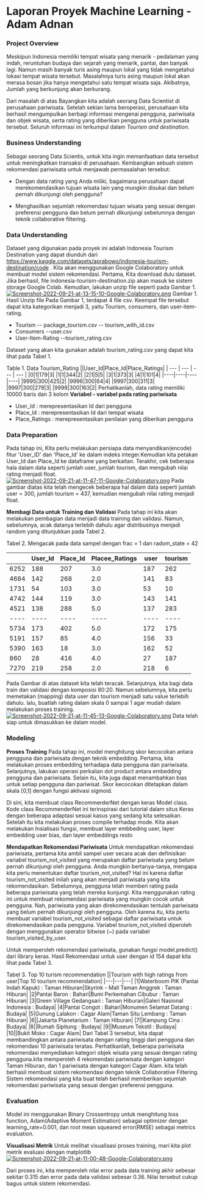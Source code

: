 # Laporan Proyek Machine Learning - Adam Adnan

### Project Overview
Meskipun Indonesia memiliki tempat wisata yang menarik - pedalaman yang indah, reruntuhan budaya dan sejarah yang menarik, pantai, dan banyak lagi. Namun masih banyak turis asing maupun lokal yang tidak mengetahui lokasi tempat wisata tersebut.
Masalahnya turis asing maupun lokal akan merasa bosan jika hanya mengetahui satu tempat wisata saja. Akibatnya, Jumlah yang berkunjung akan berkurang.

Dari masalah di atas Bayangkan kita adalah seorang Data Scientist di perusahaan pariwisata. Setelah sekian lama beroperasi, perusahaan kita berhasil mengumpulkan berbagi informasi mengenai pengguna, pariwisata dan objek wisata, serta rating yang diberikan pengguna untuk pariwisata tersebut. Seluruh informasi ini terkumpul dalam _Tourism and destination._
### Business Understanding
Sebagai seorang Data Scientis, untuk kita ingin memanfaatkan data tersebut untuk meningkatkan transaksi di perusahaan. Kembangkan sebuah sistem rekomendasi pariwisata untuk menjawab permasalahan tersebut:
- Dengan data rating yang Anda miliki, bagaimana perusahaan dapat merekomendasikan tujuan wisata lain yang mungkin disukai dan belum pernah dikunjungi oleh pengguna? 

- Menghasilkan sejumlah rekomendasi tujuan wisata yang sesuai dengan preferensi pengguna dan belum pernah dikunjungi sebelumnya dengan teknik collaborative filtering.

### Data Understanding 
Dataset yang digunakan pada proyek ini adalah Indonesia Tourism Destination yang dapat diunduh dari https://www.kaggle.com/datasets/aprabowo/indonesia-tourism-destination/code . Kita akan menggunakan Google Colaboratory untuk membuat model sistem rekomendasi.
Pertama, Kita download dulu dataset. Jika berhasil, file indonesia-tourism-destination.zip akan masuk ke sistem storage Google Colab. Kemudian, lakukan unzip file seperti pada Gambar 1.
[![Screenshot-2022-09-21-at-13-15-10-Google-Colaboratory.png](https://i.postimg.cc/d1CgPpxf/Screenshot-2022-09-21-at-13-15-10-Google-Colaboratory.png)](https://postimg.cc/1n9vDCP0)
Gambar 1. Hasil Unzip file
Pada Gambar 1, terdapat 4 file csv.
Keempat file tersebut dapat kita kategorikan menjadi 3, yaitu Tourism, consumers, dan user-item-rating.
- Tourism 
-- package_tourism.csv
-- tourism_with_id.csv
- Consumers
--user.csv
- User-Item-Rating
--tourism_rating.csv

Dataset yang akan kita gunakan adalah tourism_rating.csv yang dapat kita lihat pada Tabel 1.

Table 1. Data Tourism_Rating 
||User_Id|Place_Id|Place_Ratings|
| --- | --- | --- | --- |
|0|1|179|3|
|1|1|344|2|
|2|1|5|5|
|3|1|373|3|
|4|1|101|4|
|----|----|----|----|
|9995|300|425|2|
|9996|300|64|4|
|9997|300|311|3|
|9997|300|279|3|
|9999|300|163|2|
Perhatikanlah, data rating memiliki 10000 baris dan 3 kolom
**Variabel - variabel pada rating pariwisata**
- User_Id : merepresentasikan Id dari pengguna
- Place_Id : merepresentasikan Id dari tempat wisata
- Place_Ratings : merepresentasikan penilaian yang diberikan pengguna

### Data Preparation
Pada tahap ini, Kita perlu melakukan persiapa data menyandikan(encode) fitur 'User_ID' dan 'Place_Id' ke dalam indeks integer.Kemudian kita petakan User_Id dan Place_Id ke dataframe yang berkaitan. Terakhir, cek beberapa hala dalam data seperti jumlah user,
jumlah tourism, dan mengubah nilai rating menjadi float.
[![Screenshot-2022-09-21-at-11-47-11-Google-Colaboratory.png](https://i.postimg.cc/W15FXXck/Screenshot-2022-09-21-at-11-47-11-Google-Colaboratory.png)](https://postimg.cc/G4smpP2L)
Pada gambar diatas kita telah mengecek beberapa hal dalam data seperti jumlah user = 300, jumlah tourism = 437, kemudian mengubah nilai rating menjadi float.

**Membagi Data untuk Training dan Validasi**
Pada tahap ini kita akan melakukan pembagian data menjadi data training dan validasi. Namun, sebelumnya, acak datanya terlebih dahulu agar distribusinya menjadi random yang ditunjukkan pada Tabel 2.

Tabel 2. Mengacak pada data sampel dengan frac = 1 dan radom_state = 42

| |User_Id|Place_Id|Placee_Ratings|user|tourism|
|---| ----  | ----  |       ---    |---| ---- |
|6252| 188 | 207 | 3.0 | 187 | 262 |
|4684| 142 | 268 | 2.0 | 141 | 83 |
|1731| 54 | 103 | 3.0 | 53 | 10 |
|4742| 144 | 119 | 3.0 | 143 | 141 |
|4521| 138 | 288 | 5.0 | 137 | 283 |
|----|----|----|----|----|----|
|5734|173|402|5.0|172|175|
|5191|157|85|4.0|156|33|
|5390|163|18|3.0|162|52|
|860|28|416|4.0|27|187|
|7270|219|258|2.0|218|6|

Pada Gambar di atas dataset kita telah teracak.
Selanjutnya, kita bagi data train dan validasi dengan komposisi 80:20. Namun sebelumnya, kita perlu memetakan (mapping) data user dan tourism menjadi satu value terlebih dahulu. lalu, buatlah rating dalam skala 0 sampai 1 agar mudah dalam melakukan proses training.
[![Screenshot-2022-09-21-at-11-45-13-Google-Colaboratory.png](https://i.postimg.cc/26qt9cq9/Screenshot-2022-09-21-at-11-45-13-Google-Colaboratory.png)](https://postimg.cc/dkYnL9jG)
Data telah siap untuk dimasukkan ke dalam model.
### Modeling
**Proses Training**
Pada tahap ini, model menghitung skor kecocokan antara pengguna dan pariwisata dengan teknik embedding. Pertama, kita melakukan proses embedding terhadapa data pengguna dan pariwisata. Selanjutnya, lakukan operasi perkalian dot product antara embedding pengguna dan pariwisata. Selain itu, kita juga dapat menambahkan bias untuk setiap pengguna dan pariwisat. Skor kecocokan ditetapkan dalam skala [0,1] dengan fungsi aktivasi sigmoid.

Di sini, kita membuat class RecommerderNet dengan keras Model class. Kode class RecommenderNet ini terinspirasi dari tutorial dalam situs Keras dengan beberapa adaptasi sesuai kasus yang sedang kita selesaikan. Setelah itu kita melakukan proses compile terhadap mode. Kita akan melakukan Insialisasi fungsi, membuat layer embbeding user, layer embedding user bias, dan layer embeddings resto

**Mendapatkan Rekomendasi Pariwisata**
Untuk mendapatkan rekomendasi pariwisata, pertama kita ambil sampel user secara acak dan definisikan variabel tourism_not_visited yang merupakan daftar pariwisata yang belum pernah dikunjungi oleh pengguna. Anda mungkin bertanya-tanya, mengapa kita perlu menentukan daftar tourism_not_visited? Hal ini karena daftar tourism_not_visited inilah yang akan menjadi pariwisata yang kita rekomendasikan. 
Sebelumnya, pengguna telah memberi rating pada beberapa pariwisata yang telah mereka kunjungi. Kita menggunakan rating ini untuk membuat rekomendasi pariwisata yang mungkin cocok untuk pengguna. Nah, pariwisata yang akan direkomendasikan tentulah pariwisata yang belum pernah dikunjungi oleh pengguna. Oleh karena itu, kita perlu membuat variabel tourism_not_visited sebagai daftar pariwisata untuk direkomendasikan pada pengguna. 
Variabel tourism_not_visited diperoleh dengan menggunakan operator bitwise (~) pada variabel tourism_visited_by_user.

Untuk memperoleh rekomendasi pariwisata, gunakan fungsi model.predict() dari library keras. Hasil Rekomendasi untuk user dengan id 154 dapat kita lihat pada Tabel 3.

Tabel 3. Top 10 turism recommendation 
||Tourism with high ratings from user|Top 10 tourism recommendation|
|---|---|---|
|1|Waterboom PIK (Pantai Indah Kapuk) : Taman Hiburan|Skyrink - Mall Taman Anggrek : Taman Hiburan|
|2|Pantai Baron : Bahari|Bumi Perkemahan Cibubur : Taman Hiburan|
|3|Green Village Gedangsari : Taman Hiburan|Galeri Nasional Indonesia : Budaya|
|4|Pantai Congot : Bahari|Monumen Selamat Datang : Budaya|
|5|Gunung Lalakon : Cagar Alam|Taman Situ Lembang : Taman Hiburan|
|6||Jakarta Planetarium : Taman Hiburan|
|7||Kampung Cina : Budaya|
|8||Rumah Sipitung : Budaya|
|9||Museum Tekstil : Budaya|
|10||Bukit Moko : Cagar Alam|
Dari Tabel 3 tersebut, kita dapat membandingkan antara pariwisata dengan rating tinggi dari pengguna dan rekomendasi 10 pariwisata teratas.
Perhatikanlah, beberapa pariwisata rekomendasi menyediakan kategori objek wisata yang sesuai dengan rating pengguna.kita memperoleh 4 rekomendasi pariwisata dengan kategori Taman Hiburan, dan 1 pariwisata dengan kategori Cagar Alam.
 kita telah berhasil membuat sistem rekomendasi dengan teknik Collaborative Filtering. Sistem rekomendasi yang kita buat telah berhasil memberikan sejumlah rekomendasi pariwisata yang sesuai dengan preferensi pengguna. 
 
### Evaluation
Model ini menggunakan Binary Crossentropy untuk menghitung loss function, Adam(Adaptive Moment Estimation) sebagai optimizer dengan learning_rate=0.001, dan root mean squeared error(RMSE) sebagai metrics evaluation.

**Visualisasi Metrik**
Untuk melihat visualisasi proses training, mari kita plot metrik evaluasi dengan matplotlib
[![Screenshot-2022-09-21-at-11-00-48-Google-Colaboratory.png](https://i.postimg.cc/MKpVZKgJ/Screenshot-2022-09-21-at-11-00-48-Google-Colaboratory.png)](https://postimg.cc/G96HqrcX)


Dari proses ini, kita memperoleh nilai error pada data training akhir sebesar sekitar 0.315 dan error pada data validasi sebesar 0.36. Nilai tersebut cukup bagus untuk sistem rekomendasi.
